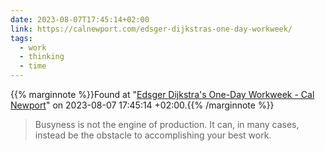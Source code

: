 ```yaml
---
date: 2023-08-07T17:45:14+02:00
link: https://calnewport.com/edsger-dijkstras-one-day-workweek/
tags:
  - work
  - thinking
  - time
---
```

{{% marginnote %}}Found at "[Edsger Dijkstra's One-Day Workweek - Cal Newport](https://web.archive.org/web/20230807174514/https://calnewport.com/edsger-dijkstras-one-day-workweek/)" on 2023-08-07 17:45:14 +02:00.{{% /marginnote %}}

> Busyness is not the engine of production. It can, in many cases, instead be the obstacle to accomplishing your best work.